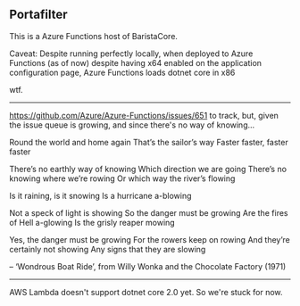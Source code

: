﻿Portafilter
-----

This is a Azure Functions host of BaristaCore.

Caveat: Despite running perfectly locally, when deployed to Azure Functions (as of now) despite
having x64 enabled on the application configuration page, Azure Functions loads dotnet core in x86

wtf.

---
https://github.com/Azure/Azure-Functions/issues/651 to track, but, 
given the issue queue is growing, and since there's no way of knowing...

Round the world and home again
That’s the sailor’s way
Faster faster, faster faster

There’s no earthly way of knowing
Which direction we are going
There’s no knowing where we’re rowing
Or which way the river’s flowing

Is it raining, is it snowing
Is a hurricane a-blowing

Not a speck of light is showing
So the danger must be growing
Are the fires of Hell a-glowing
Is the grisly reaper mowing

Yes, the danger must be growing
For the rowers keep on rowing
And they’re certainly not showing
Any signs that they are slowing

– ‘Wondrous Boat Ride’, from Willy Wonka and the Chocolate Factory (1971)


---
AWS Lambda doesn't support dotnet core 2.0 yet. So we're stuck for now.